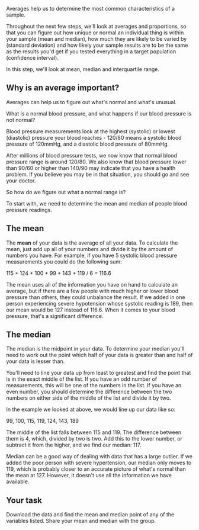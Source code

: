 Averages help us to determine the most common characteristics of a sample.

Throughout the next few steps, we'll look at averages and proportions, so that you can figure out how unique or normal an individual thing is within your sample (mean and median), how much they are likely to be varied by (standard deviation) and how likely your sample results are to be the same as the results you'd get if you tested everything in a target population (confidence interval).

In this step, we'll look at mean, median and interquartile range.

## Why is an average important?

Averages can help us to figure out what's normal and what's unusual.

What is a normal blood pressure, and what happens if our blood pressure is not normal?

Blood pressure measurements look at the highest (systolic) or lowest (diastolic) pressure your blood reaches - 120/80 means a systolic blood pressure of 120mmHg, and a diastolic blood pressure of 80mmHg.      

After millions of blood pressure tests, we now know that normal blood pressure range is around 120/80.  We also know that blood pressure lower than 90/60 or higher than 140/90 may indicate that you have a health problem.  If you believe you may be in that situation, you should go and see your doctor.

So how do we figure out what a normal range is?

To start with, we need to determine the mean and median of people blood pressure readings.

## The mean 



The __mean__ of your data is the average of all your data.  To calculate the mean, just add up all of your numbers and divide it by the amount of numbers you have. For example, if you have 5 systolic blood pressure measurements you could do the following sum:

115 + 124 + 100 + 99 + 143 + 119 / 6 = 116.6 

The mean uses all of the information you have on hand to calculate an average, but if there are a few people with much higher or lower blood pressure than others, they could unbalance the result. If we added in one person experiencing severe hypotension whose systolic reading is 189, then our mean would be 127 instead of 116.6.  When it comes to your blood pressure, that's a significant difference.

## The median

The median is the midpoint in your data. To determine your median you'll need to work out the point which half of your data is greater than and half of your data is lesser than.

You'll need to line your data up from least to greatest and find the point that is in the exact middle of the list.  If you have an odd number of measurements, this will be one of the numbers in the list.  If you have an even number, you should determine the difference between the two numbers on either side of the middle of the list and divide it by two.

In the example we looked at above, we would line up our data like so:

99, 100, 115, 119, 124, 143, 189

The middle of the list falls between 115 and 119.  The difference between them is 4, which, divided by two is two.  Add this to the lower number, or subtract it from the higher, and we find our median: 117.

Median can be a good way of dealing with data that has a large outlier.  If we added the poor person with severe hypertension, our median only moves to 119, which is probably closer to an accurate picture of what's normal than the mean at 127.  However, it doesn't use all the information we have available.

## Your task

Download the data and find the mean and median point of any of the variables listed.  Share your mean and median with the group.
